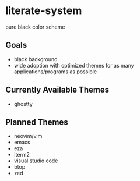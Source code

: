 # literate-system
pure black color scheme

## Goals
- black background
- wide adoption with optimized themes for as many applications/programs as possible

## Currently Available Themes
- ghostty

## Planned Themes
- neovim/vim
- emacs
- eza
- iterm2
- visual studio code
- btop
- zed
